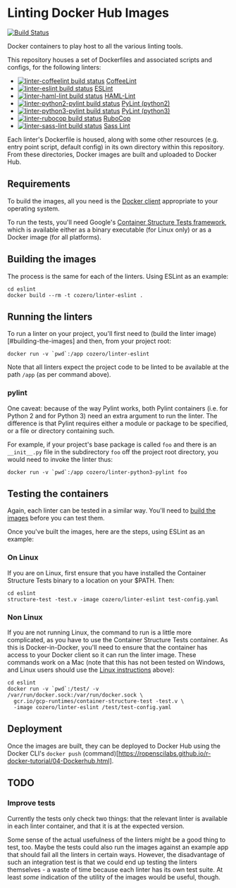 # Linting Docker Hub Images

[![Build Status](https://travis-ci.org/COzero/linting-docker-hub-images.svg?branch=master)](https://travis-ci.org/COzero/linting-docker-hub-images)

Docker containers to play host to all the various linting tools.

This repository houses a set of Dockerfiles and associated scripts and configs,
for the following linters: 

- [![linter-coffeelint build status](https://img.shields.io/docker/build/cozero/linter-coffeelint.svg)](https://hub.docker.com/r/cozero/linter-coffeelint/)  [CoffeeLint](http://www.coffeelint.org)
- [![linter-eslint build status](https://img.shields.io/docker/build/cozero/linter-eslint.svg)](https://hub.docker.com/r/cozero/linter-eslint/)  [ESLint](https://eslint.org)
- [![linter-haml-lint build status](https://img.shields.io/docker/build/cozero/linter-haml-lint.svg)](https://hub.docker.com/r/cozero/linter-haml-lint/)  [HAML-Lint](https://github.com/brigade/haml-lint)
- [![linter-python2-pylint build status](https://img.shields.io/docker/build/cozero/linter-python2-pylint.svg)](https://hub.docker.com/r/cozero/linter-python2-pylint/)  [PyLint (python2)](https://www.pylint.org)
- [![linter-python3-pylint build status](https://img.shields.io/docker/build/cozero/linter-python3-pylint.svg)](https://hub.docker.com/r/cozero/linter-python3-pylint/)  [PyLint (python3)](https://www.pylint.org)
- [![linter-rubocop build status](https://img.shields.io/docker/build/cozero/linter-rubocop.svg)](https://hub.docker.com/r/cozero/linter-rubocop/)  [RuboCop](http://batsov.com/rubocop/)
- [![linter-sass-lint build status](https://img.shields.io/docker/build/cozero/linter-sass-lint.svg)](https://hub.docker.com/r/cozero/linter-sass-lint/)  [Sass Lint](https://www.npmjs.com/package/sass-lint)

Each linter's Dockerfile is housed, along with some other resources (e.g. entry
point script, default config) in its own directory within this repository.
From these directories, Docker images are built and uploaded to Docker Hub.

## Requirements

To build the images, all you need is the
[Docker client](https://store.docker.com/search?type=edition&offering=community)
appropriate to your operating system.

To run the tests, you'll need Google's
[Container Structure Tests framework](https://github.com/GoogleCloudPlatform/container-structure-test),
which is available either as a binary executable (for Linux only) or as a
Docker image (for all platforms).

## Building the images

The process is the same for each of the linters. Using ESLint as an example:

```
cd eslint 
docker build --rm -t cozero/linter-eslint .
```

## Running the linters 

To run a linter on your project, you'll first need to
(build the linter image)[#building-the-images] and then, from your project
root:

```
docker run -v `pwd`:/app cozero/linter-eslint
```

Note that all linters expect the project code to be linted to be available
at the path `/app` (as per command above).

### pylint

One caveat: because of the way Pylint works, both Pylint containers (i.e. for
Python 2 and for Python 3) need an extra argument to run the linter. The 
difference is that Pylint requires either a module or package to be specified,
or a file or directory containing such. 

For example, if your project's base package is called `foo` and there is an
`__init__.py` file in the subdirectory `foo` off the project root directory, 
you would need to invoke the linter thus:

```
docker run -v `pwd`:/app cozero/linter-python3-pylint foo
```

## Testing the containers

Again, each linter can be tested in a similar way. You'll need to
[build the images](#building-the-images) before you can test them.

Once you've built the images, here are the steps, using ESLint as an
example:

### On Linux

If you are on Linux, first ensure that you have installed the Container
Structure Tests binary to a location on your $PATH. Then:

```
cd eslint
structure-test -test.v -image cozero/linter-eslint test-config.yaml
```

### Non Linux

If you are not running Linux, the command to run is a little more complicated,
as you have to use the Container Structure Tests container. As this is
Docker-in-Docker, you'll need to ensure that the container has access to your
Docker client so it can run the linter image. These commands work on a Mac
(note that this has not been tested on Windows, and Linux users should use the
[Linux instructions](#on-linux) above):

```
cd eslint
docker run -v `pwd`:/test/ -v /var/run/docker.sock:/var/run/docker.sock \
  gcr.io/gcp-runtimes/container-structure-test -test.v \
  -image cozero/linter-eslint /test/test-config.yaml
```

## Deployment

Once the images are built, they can be deployed to Docker Hub using the 
Docker CLI's `docker push`
(command)[https://ropenscilabs.github.io/r-docker-tutorial/04-Dockerhub.html].

## TODO

### Improve tests

Currently the tests only check two things: that the relevant linter is
available in each linter container, and that it is at the expected version.

Some sense of the actual usefulness of the linters might be a good thing to
test, too. Maybe the tests could also run the images against an example
app that should fail all the linters in certain ways. However, the
disadvantage of such an integration test is that we could end up testing
the linters themselves - a waste of time because each linter has its own 
test suite. At least _some_ indication of the utility of the images would
be useful, though.
